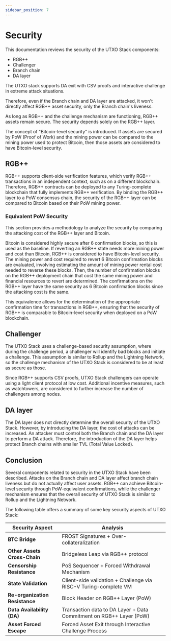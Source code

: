 ```yaml
---
sidebar_position: 7
---
```


# Security

This documentation reviews the security of the UTXO Stack components:

* RGB++
* Challenger
* Branch chain
* DA layer

The UTXO stack supports DA exit with CSV proofs and interactive challenge in extreme attack situations.

Therefore, even if the Branch chain and DA layer are attacked, it won't directly affect RGB++ asset security, only the Branch chain's liveness.

As long as RGB++ and the challenge mechanism are functioning, RGB++ assets remain secure. The security depends solely on the RGB++ layer.

The concept of "Bitcoin-level security" is introduced. If assets are secured by PoW (Proof of Work) and the mining power can be compared to the mining power used to protect Bitcoin, then those assets are considered to have Bitcoin-level security.

## RGB++

RGB++ supports client-side verification features, which verify RGB++ transactions in an independent context, such as on a different blockchain. Therefore, RGB++ contracts can be deployed to any Turing-complete blockchain that fully implements RGB++ verification. By binding the RGB++ layer to a PoW consensus chain, the security of the RGB++ layer can be compared to Bitcoin based on their PoW mining power.

### Equivalent PoW Security

This section provides a methodology to analyze the security by comparing the attacking cost of the RGB++ layer and Bitcoin.

Bitcoin is considered highly secure after 6 confirmation blocks, so this is used as the baseline. If reverting an RGB++ state needs more mining power and cost than Bitcoin, RGB++ is considered to have Bitcoin-level security. The mining power and cost required to revert 6 Bitcoin confirmation blocks are evaluated, involving estimating the amount of mining power rental cost needed to reverse these blocks. Then, the number of confirmation blocks on the RGB++ deployment chain that cost the same mining power and financial resources to revert are determined. The confirmations on the RGB++ layer have the same security as 6 Bitcoin confirmation blocks since the attacking cost is the same.

This equivalence allows for the determination of the appropriate confirmation time for transactions in RGB++, ensuring that the security of RGB++ is comparable to Bitcoin-level security when deployed on a PoW blockchain.

## Challenger

The UTXO Stack uses a challenge-based security assumption, where during the challenge period, a challenger will identify bad blocks and initiate a challenge. This assumption is similar to Rollup and the Lightning Network, so the challenge mechanism of the UTXO Stack is considered to be at least as secure as those.

Since RGB++ supports CSV proofs, UTXO Stack challengers can operate using a light client protocol at low cost. Additional incentive measures, such as watchtowers, are considered to further increase the number of challengers among nodes.

## DA layer

The DA layer does not directly determine the overall security of the UTXO Stack. However, by introducing the DA layer, the cost of attacks can be increased. An attacker must control both the Branch chain and the DA layer to perform a DA attack. Therefore, the introduction of the DA layer helps protect Branch chains with smaller TVL (Total Value Locked).

## Conclusion

Several components related to security in the UTXO Stack have been described. Attacks on the Branch chain and DA layer affect branch chain liveness but do not actually affect user assets. RGB++ can achieve Bitcoin-level security through PoW-equivalent confirmations, while the challenger mechanism ensures that the overall security of UTXO Stack is similar to Rollup and the Lightning Network.

The following table offers a summary of some key security aspects of UTXO Stack:

| Security Aspect | Analysis |
| --- | --- |
| **BTC Bridge** | FROST Signatures + Over-collateralization |
| **Other Assets Cross-Chain** | Bridgeless Leap via RGB++ protocol |
| **Censorship Resistance** | PoS Sequencer + Forced Withdrawal Mechanism |
| **State Validation** | Client-side validation + Challenge via RISC-V Turing-complete VM |
| **Re-organization Resistance** | Block Header on RGB++ Layer (PoW) |
| **Data Availability (DA)** | Transaction data to DA Layer + Data Commitment on RGB++ Layer (PoW) |
| **Asset Forced Escape** | Forced Asset Exit through Interactive Challenge Process |
